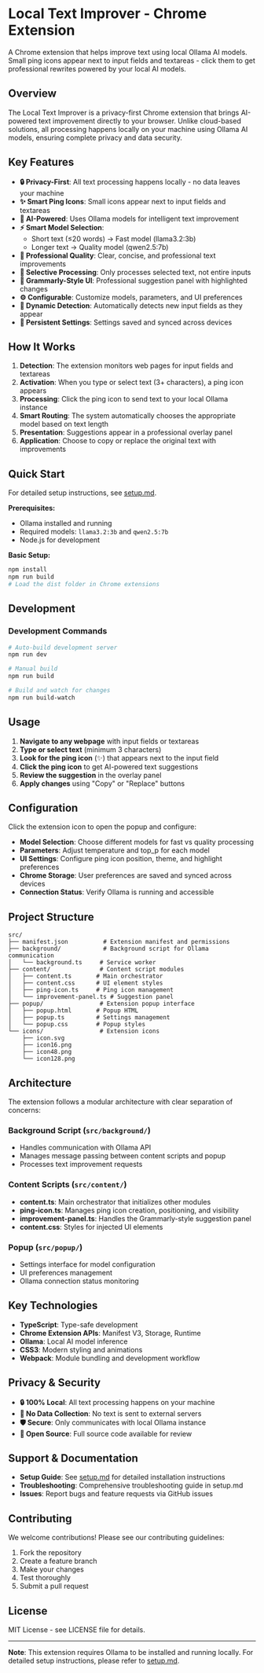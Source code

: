 # Local Text Improver - Chrome Extension

A Chrome extension that helps improve text using local Ollama AI models. Small ping icons appear next to input fields and textareas - click them to get professional rewrites powered by your local AI models.

## Overview

The Local Text Improver is a privacy-first Chrome extension that brings AI-powered text improvement directly to your browser. Unlike cloud-based solutions, all processing happens locally on your machine using Ollama AI models, ensuring complete privacy and data security.

## Key Features

- **🔒 Privacy-First**: All text processing happens locally - no data leaves your machine
- **✨ Smart Ping Icons**: Small icons appear next to input fields and textareas
- **🤖 AI-Powered**: Uses Ollama models for intelligent text improvement
- **⚡ Smart Model Selection**: 
  - Short text (≤20 words) → Fast model (llama3.2:3b)
  - Longer text → Quality model (qwen2.5:7b)
- **💼 Professional Quality**: Clear, concise, and professional text improvements
- **🎯 Selective Processing**: Only processes selected text, not entire inputs
- **🎨 Grammarly-Style UI**: Professional suggestion panel with highlighted changes
- **⚙️ Configurable**: Customize models, parameters, and UI preferences
- **🔄 Dynamic Detection**: Automatically detects new input fields as they appear
- **💾 Persistent Settings**: Settings saved and synced across devices

## How It Works

1. **Detection**: The extension monitors web pages for input fields and textareas
2. **Activation**: When you type or select text (3+ characters), a ping icon appears
3. **Processing**: Click the ping icon to send text to your local Ollama instance
4. **Smart Routing**: The system automatically chooses the appropriate model based on text length
5. **Presentation**: Suggestions appear in a professional overlay panel
6. **Application**: Choose to copy or replace the original text with improvements

## Quick Start

For detailed setup instructions, see [setup.md](setup.md).

**Prerequisites:**
- Ollama installed and running
- Required models: `llama3.2:3b` and `qwen2.5:7b`
- Node.js for development

**Basic Setup:**
```bash
npm install
npm run build
# Load the dist folder in Chrome extensions
```

## Development

### Development Commands

```bash
# Auto-build development server
npm run dev

# Manual build
npm run build

# Build and watch for changes
npm run build-watch
```

## Usage

1. **Navigate to any webpage** with input fields or textareas
2. **Type or select text** (minimum 3 characters)
3. **Look for the ping icon** (✨) that appears next to the input field
4. **Click the ping icon** to get AI-powered text suggestions
5. **Review the suggestion** in the overlay panel
6. **Apply changes** using "Copy" or "Replace" buttons

## Configuration

Click the extension icon to open the popup and configure:

- **Model Selection**: Choose different models for fast vs quality processing
- **Parameters**: Adjust temperature and top_p for each model
- **UI Settings**: Configure ping icon position, theme, and highlight preferences
- **Chrome Storage**: User preferences are saved and synced across devices
- **Connection Status**: Verify Ollama is running and accessible

## Project Structure

```
src/
├── manifest.json          # Extension manifest and permissions
├── background/            # Background script for Ollama communication
│   └── background.ts     # Service worker
├── content/              # Content script modules
│   ├── content.ts       # Main orchestrator
│   ├── content.css      # UI element styles
│   ├── ping-icon.ts     # Ping icon management
│   └── improvement-panel.ts # Suggestion panel
├── popup/                # Extension popup interface
│   ├── popup.html       # Popup HTML
│   ├── popup.ts         # Settings management
│   └── popup.css        # Popup styles
└── icons/                # Extension icons
    ├── icon.svg
    ├── icon16.png
    ├── icon48.png
    └── icon128.png
```

## Architecture

The extension follows a modular architecture with clear separation of concerns:

### Background Script (`src/background/`)
- Handles communication with Ollama API
- Manages message passing between content scripts and popup
- Processes text improvement requests

### Content Scripts (`src/content/`)
- **content.ts**: Main orchestrator that initializes other modules
- **ping-icon.ts**: Manages ping icon creation, positioning, and visibility
- **improvement-panel.ts**: Handles the Grammarly-style suggestion panel
- **content.css**: Styles for injected UI elements

### Popup (`src/popup/`)
- Settings interface for model configuration
- UI preferences management
- Ollama connection status monitoring

## Key Technologies

- **TypeScript**: Type-safe development
- **Chrome Extension APIs**: Manifest V3, Storage, Runtime
- **Ollama**: Local AI model inference
- **CSS3**: Modern styling and animations
- **Webpack**: Module bundling and development workflow

## Privacy & Security

- **🔒 100% Local**: All text processing happens on your machine
- **🚫 No Data Collection**: No text is sent to external servers
- **🛡️ Secure**: Only communicates with local Ollama instance
- **📖 Open Source**: Full source code available for review

## Support & Documentation

- **Setup Guide**: See [setup.md](setup.md) for detailed installation instructions
- **Troubleshooting**: Comprehensive troubleshooting guide in setup.md
- **Issues**: Report bugs and feature requests via GitHub issues

## Contributing

We welcome contributions! Please see our contributing guidelines:

1. Fork the repository
2. Create a feature branch
3. Make your changes
4. Test thoroughly
5. Submit a pull request

## License

MIT License - see LICENSE file for details.

---

**Note**: This extension requires Ollama to be installed and running locally. For detailed setup instructions, please refer to [setup.md](setup.md).
